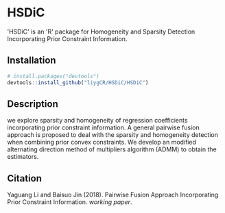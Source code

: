 # HSDiC
'HSDiC' is an 'R' package for Homogeneity and Sparsity Detection Incorporating Prior Constraint Information.

## Installation
```r
# install.packages("devtools")
devtools::install_github("liygCR/HSDiC/HSDiC")
```

## Description
we explore sparsity and homogeneity of regression coefficients incorporating prior constraint information. A general pairwise fusion approach is proposed to deal with the sparsity and homogeneity detection when combining prior convex constraints. We develop an modified alternating direction method of multipliers algorithm (ADMM) to obtain the estimators. 


## Citation
Yaguang Li and Baisuo Jin (2018). Pairwise Fusion Approach Incorporating Prior Constraint Information. *working paper*.
